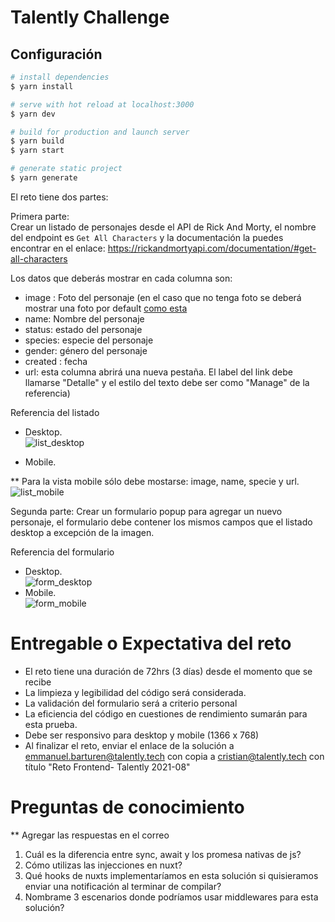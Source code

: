 
# Talently Challenge

## Configuración

```bash
# install dependencies
$ yarn install

# serve with hot reload at localhost:3000
$ yarn dev

# build for production and launch server
$ yarn build
$ yarn start

# generate static project
$ yarn generate
```

El reto tiene dos partes:

Primera parte:   
Crear un listado de personajes desde el API de Rick And Morty, el nombre del endpoint es `Get All Characters` y la documentación la puedes encontrar en el enlace: https://rickandmortyapi.com/documentation/#get-all-characters

Los datos que deberás mostrar en cada columna son:
- image : Foto del personaje (en el caso que no tenga foto se deberá mostrar una foto por default [como esta](https://user-images.githubusercontent.com/11076563/128429888-2e2c3104-c617-421f-826a-9782faab5106.png) 
- name: Nombre del personaje 
- status: estado del personaje
- species: especie del personaje
- gender: género del personaje
- created : fecha 
- url: esta columna abrirá una nueva pestaña. El label del link debe llamarse "Detalle" y el estilo del texto debe ser como "Manage" de la referencia)

Referencia del listado
- Desktop.  
  ![list_desktop](https://user-images.githubusercontent.com/11076563/128431305-47488409-53b4-4a65-beb9-683e6133445e.png)

- Mobile.  

** Para la vista mobile sólo debe mostarse: image, name, specie y url.
![list_mobile](https://user-images.githubusercontent.com/11076563/128381851-2aead969-90e5-491d-9daa-910bdee80a13.png)


Segunda parte:
Crear un formulario popup para agregar un nuevo personaje, el formulario debe contener los mismos campos que el listado desktop a excepción de la imagen.

Referencia del formulario
- Desktop.   
  ![form_desktop](https://user-images.githubusercontent.com/11076563/128381563-b9a6d6f8-097c-441a-adf9-376ea35700c2.png)
- Mobile.  
  ![form_mobile](https://user-images.githubusercontent.com/11076563/128381629-ce4b6f53-2c15-49ce-bc9b-2e788c49557f.png)



# Entregable o Expectativa del reto
- El reto tiene una duración de 72hrs (3 días) desde el momento que se recibe
- La limpieza y legibilidad del código será considerada.
- La validación del formulario será a criterio personal
- La eficiencia del código en cuestiones de rendimiento sumarán para esta prueba.
- Debe ser responsivo para desktop y mobile (1366 x 768) 
- Al finalizar el reto, enviar el enlace de la solución a emmanuel.barturen@talently.tech con copia a cristian@talently.tech con título "Reto Frontend- Talently 2021-08"

# Preguntas de conocimiento
** Agregar las respuestas en el correo
1. Cuál es la diferencia entre sync, await y los promesa nativas de js?
2. Cómo utilizas las injecciones en nuxt?
3. Qué hooks de nuxts implementaríamos en esta solución si quisieramos enviar una notificación al terminar de compilar?
4. Nombrame 3 escenarios donde podríamos usar middlewares para esta solución? 
